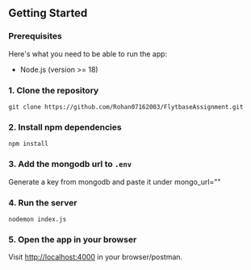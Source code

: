 ## Getting Started
### Prerequisites

Here's what you need to be able to run the app:

- Node.js (version >= 18)
  
### 1. Clone the repository

```shell
git clone https://github.com/Rohan07162003/FlytbaseAssignment.git
```

### 2. Install npm dependencies

```shell
npm install
```

### 3. Add the mongodb url to `.env`

Generate a key from mongodb and paste it under mongo_url="<paste url here>"

### 4. Run the server

```shell
nodemon index.js
```

### 5. Open the app in your browser

Visit [http://localhost:4000](http://localhost:4000) in your browser/postman.

